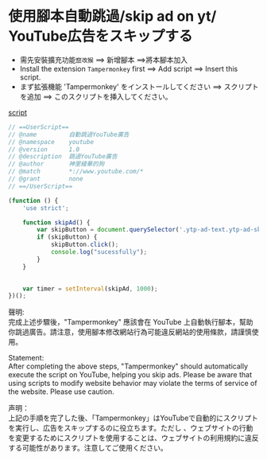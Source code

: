 # 使用腳本自動跳過/skip ad on yt/ YouTube広告をスキップする

* 需先安裝擴充功能`竄改猴`  ==> 新增腳本 ==>將本腳本加入  
* Install the extension `Tampermonkey` first ==> Add script ==> Insert this script.  
* まず拡張機能 'Tampermonkey' をインストールしてください ==> スクリプトを追加 ==> このスクリプトを挿入してください。

[script]()
```js
// ==UserScript==
// @name         自動跳過YouTube廣告
// @namespace    youtube
// @version      1.0
// @description  跳過YouTube廣告
// @author       神里綾華的狗
// @match        *://www.youtube.com/*
// @grant        none
// ==/UserScript==

(function () {
    'use strict';

    function skipAd() {
        var skipButton = document.querySelector('.ytp-ad-text.ytp-ad-skip-button-text');
        if (skipButton) {
            skipButton.click();
            console.log("sucessfully");
        }
    }

    
    var timer = setInterval(skipAd, 1000); 
})();
```

聲明:  
完成上述步驟後，"Tampermonkey" 應該會在 YouTube 上自動執行腳本，幫助你跳過廣告。請注意，使用腳本修改網站行為可能違反網站的使用條款，請謹慎使用。     

Statement:  
After completing the above steps, "Tampermonkey" should automatically execute the script on YouTube, 
helping you skip ads. Please be aware that using scripts to modify website behavior may violate the terms of service of the website. Please use caution.


声明：  
上記の手順を完了した後、「Tampermonkey」はYouTubeで自動的にスクリプトを実行し、広告をスキップするのに役立ちます。ただし
、ウェブサイトの行動を変更するためにスクリプトを使用することは、ウェブサイトの利用規約に違反する可能性があります。注意してご使用ください。
